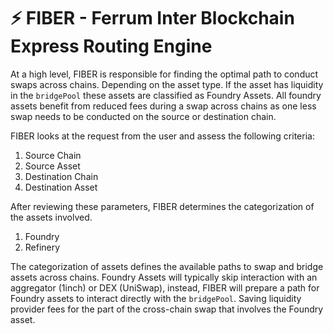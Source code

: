 # ⚡ FIBER - Ferrum Inter Blockchain Express Routing Engine

At a high level, FIBER is responsible for finding the optimal path to conduct swaps across chains. Depending on the asset type. If the asset has liquidity in the `bridgePool` these assets are classified as Foundry Assets. All foundry assets benefit from reduced fees during a swap across chains as one less swap needs to be conducted on the source or destination chain.&#x20;

FIBER looks at the request from the user and assess the following criteria:

1. Source Chain
2. Source Asset
3. Destination Chain
4. Destination Asset

After reviewing these parameters, FIBER determines the categorization of the assets involved.&#x20;

1. Foundry
2. Refinery

The categorization of assets defines the available paths to swap and bridge assets across chains. Foundry Assets will typically skip interaction with an aggregator (1inch) or DEX (UniSwap), instead, FIBER will prepare a path for Foundry assets to interact directly with the `bridgePool`. Saving liquidity provider fees for the part of the cross-chain swap that involves the Foundry asset.

